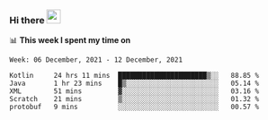 ### Hi there <a href="https://www.gautamkrishnar.com/"><img src="https://media.giphy.com/media/hvRJCLFzcasrR4ia7z/giphy.gif" width="25px"></a>

📊 **This week I spent my time on**

<!--START_SECTION:waka-->
```text
Week: 06 December, 2021 - 12 December, 2021

Kotlin     24 hrs 11 mins  ██████████████████████▒░░   88.85 % 
Java       1 hr 23 mins    █▒░░░░░░░░░░░░░░░░░░░░░░░   05.14 % 
XML        51 mins         ▓░░░░░░░░░░░░░░░░░░░░░░░░   03.16 % 
Scratch    21 mins         ▒░░░░░░░░░░░░░░░░░░░░░░░░   01.32 % 
protobuf   9 mins          ░░░░░░░░░░░░░░░░░░░░░░░░░   00.57 % 
```
<!--END_SECTION:waka-->
